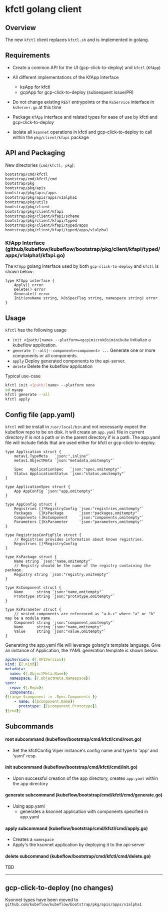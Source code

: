 # kfctl golang client

## Overview

The new `kfctl` client replaces `kfctl.sh` and is implemented in golang.

## Requirements

 - Create a common API for the UI (gcp-click-to-deploy) and `kfctl` (`KfApp`)

 - All different implementations of the KfApp Interface
   - ksApp for kfctl
   - gcpApp for gcp-click-to-deploy (subsequent issue/PR)

 - Do not change existing `REST` entrypoints or the `KsService` interface in `ksServer.go` at this time

 - Package `KfApp` interface and related types for ease of use by kfctl and gcp-click-to-deploy

 - Isolate all `ksonnet` operations in kfctl and gcp-click-to-deploy to call within the `pkg/client/kfapi` package


## API and Packaging

New directories (`cmd/kfctl, pkg`):

```sh
bootstrap/cmd/kfctl
bootstrap/cmd/kfctl/cmd
bootstrap/pkg
bootstrap/pkg/apis
bootstrap/pkg/apis/apps
bootstrap/pkg/apis/apps/v1alpha1
bootstrap/pkg/utils
bootstrap/pkg/client
bootstrap/pkg/client/kfapi
bootstrap/pkg/client/kfapi/scheme
bootstrap/pkg/client/kfapi/typed
bootstrap/pkg/client/kfapi/typed/apps
bootstrap/pkg/client/kfapi/typed/apps/v1alpha1
```

### KfApp Interface (github/kubeflow/kubeflow/bootstrap/pkg/client/kfapi/typed/apps/v1alpha1/kfapi.go)

The `KfApp` golang Interface used by both `gcp-click-to-deploy` and `kfctl` is shown below:

```golang
type KfApp interface {
	Apply() error
	Delete() error
	Generate() error
	Init(envName string, k8sSpecFlag string, namespace string) error
}
```

## Usage

`kfctl` has the following usage

- `init <[path/]name> --platform=<gcp|microk8s|minikube` Initialize a kubeflow application.
- `generate [--all|--component=<component> ...`          Generate one or more components or all components.
- `apply`                                                Deploy generated components to the api-server.
- `delete`                                               Delete the kubeflow application

Typical use-case

```sh
kfctl init <[path/]name> --platform none
cd myapp
kfctl generate --all
kfctl apply 
```

## Config file (app.yaml)

`kfctl` will be install in `/usr/local/bin`
and not necessarily expect the kubeflow repo to be on disk. 
It will create an `app.yaml` file in current directory if <name> is 
not a path or in the parent directory if <name> is a path.
The app.yaml file will include fields that are used either for 
kfctl or gcp-click-to-deploy.

```golang
type Application struct {
	metav1.TypeMeta   `json:",inline"`
	metav1.ObjectMeta `json:"metadata,omitempty"`

	Spec   ApplicationSpec   `json:"spec,omitempty"`
	Status ApplicationStatus `json:"status,omitempty"`
}

type ApplicationSpec struct {
	App AppConfig `json:"app,omitempty"`
}

type AppConfig struct {
	Registries []*RegistryConfig `json:"registries,omitempty"`
	Packages   []KsPackage       `json:"packages,omitempty"`
	Components []KsComponent     `json:"components,omitempty"`
	Parameters []KsParameter     `json:"parameters,omitempty"`
}

type RegistriesConfigFile struct {
	// Registries provides information about known registries.
	Registries []*RegistryConfig
}

type KsPackage struct {
	Name string `json:"name,omitempty"`
	// Registry should be the name of the registry containing the package.
	Registry string `json:"registry,omitempty"`
}

type KsComponent struct {
	Name      string `json:"name,omitempty"`
	Prototype string `json:"prototype,omitempty"`
}

type KsParameter struct {
	// nested components are referenced as "a.b.c" where "a" or "b" may be a module name
	Component string `json:"component,omitempty"`
	Name      string `json:"name,omitempty"`
	Value     string `json:"value,omitempty"`
}
```

Generating the app.yaml file will leverage golang's template language.
Give an instance of Application, the YAML generation template is shown below:

```yaml
apiVersion: {{.APIVersion}}
kind: {{.Kind}}
metadata: 
  name: {{.ObjectMeta.Name}}
  namespace: {{.ObjectMeta.Namespace}}
spec:
  repo: {{.Repo}}
  components: 
{{range $component := .Spec.Components }}
    - name: {{$component.Name}}
      prototype: {{$component.Prototype}}
{{end}}
```

## Subcommands

#### root subcommand (kubeflow/bootstrap/cmd/kfctl/cmd/root.go)
- Set the kfctlConfig Viper instance's config name and type to 'app' and 'yaml' resp.

#### init subcommand (kubeflow/bootstrap/cmd/kfctl/cmd/init.go)
- Upon successful creation of the app directory, creates `app.yaml` within the app directory

#### generate subcommand (kubeflow/bootstrap/cmd/kfctl/cmd/generate.go)
- Using app.yaml
  - generates a ksonnet application with components specified in app.yaml

#### apply subcommand (kubeflow/bootstrap/cmd/kfctl/cmd/apply.go)
- Creates a `namespace`
- Apply's the ksonnet application by deploying it to the api-server

#### delete subcommand (kubeflow/bootstrap/cmd/kfctl/cmd/delete.go)
  TBD

---

## gcp-click-to-deploy (no changes)

Ksonnet types have been moved to `github.com/kubeflow/kubeflow/bootstrap/pkg/apis/apps/v1alpha1`

